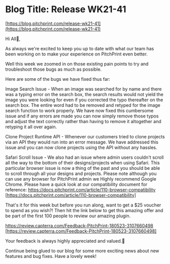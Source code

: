 # **Blog Title**: Release WK21-41

[https://blog.pitchprint.com/release-wk21-41](https://blog.pitchprint.com/release-wk21-41)

Hi All👋,

As always we're excited to keep you up to date with what our team has been working on to make your experience on PitchPrint even better.

Well this week we zoomed in on those existing pain points to try and troubleshoot those bugs as much as possible.

Here are some of the bugs we have fixed thus far:

Image Search Issue - When an image was searched for by name and there was a typing error on the search box, the search results would not
yield the image you were looking for even if you corrected the typo thereafter on the search box. The entire word had to be removed and
retyped for the image search function to work properly. We have now fixed this cumbersome issue and if any errors are made you can now
simply remove those typos and adjust the text correctly rather than having to remove it altogether and retyping it all over again.

Clone Project Runtime API - Whenever our customers tried to clone projects via an API they would run into an error message. We have
addressed this issue and you can now clone projects using the API without any hassles.

Safari Scroll Issue - We also had an issue where admin users couldn't scroll all the way to the bottom of their designs/projects when using
Safari. This particular browser issue is now a thing of the past and you should be able to scroll through all your designs and projects.
Please note although you can use any browser for PitchPrint admin we Highly recommend Google Chrome. Please have a quick look at our
compatibility document for reference: https://docs.pitchprint.com/article/110-browser-compatibility
[https://docs.pitchprint.com/article/110-browser-compatibility]

That's it for this week but before you run along, want to get a $25 voucher to spend as you wish?! Then hit the link below to get this
amazing offer and be part of the first 100 people to review our amazing plugin.

https://review.capterra.com/Feedback-PitchPrint-180523-3107660498 [https://review.capterra.com/Feedback-PitchPrint-180523-3107660498]

Your feedback is always highly appreciated and valued.🙂

Continue being glued to our blog for some more exciting news about new features and bug fixes. Have a lovely week!

